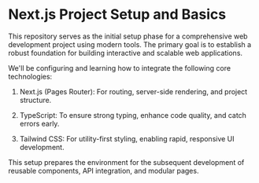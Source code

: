 
# Next.js Project Setup and Basics
This repository serves as the initial setup phase for a comprehensive web development project using modern tools. The primary goal is to establish a robust foundation for building interactive and scalable web applications.

We'll be configuring and learning how to integrate the following core technologies:

1. Next.js (Pages Router): For routing, server-side rendering, and project structure.

2. TypeScript: To ensure strong typing, enhance code quality, and catch errors early.

3. Tailwind CSS: For utility-first styling, enabling rapid, responsive UI development.

This setup prepares the environment for the subsequent development of reusable components, API integration, and modular pages.